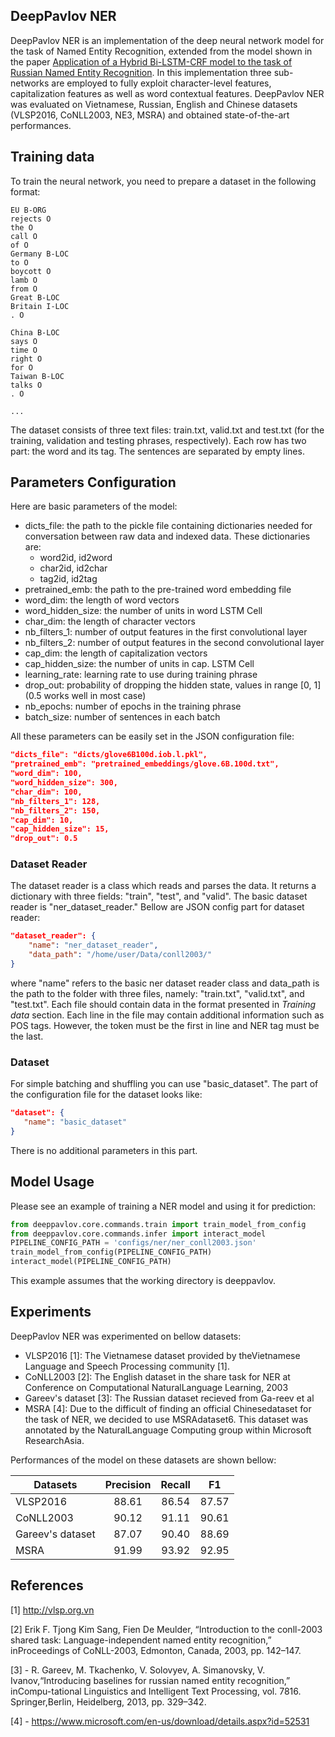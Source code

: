 ## DeepPavlov NER
DeepPavlov NER is an implementation of the deep neural network model for the task of Named Entity Recognition, extended from the model shown in the paper [Application of a Hybrid Bi-LSTM-CRF model to the task of Russian Named Entity Recognition](https://link.springer.com/chapter/10.1007%2F978-3-319-71746-3_8#enumeration/ "Application of a Hybrid Bi-LSTM-CRF model to the task of Russian Named Entity Recognition"). In this implementation three sub-networks are employed to fully exploit character-level features, capitalization features as well as word contextual features. DeepPavlov NER was evaluated on Vietnamese, Russian, English and Chinese datasets (VLSP2016, CoNLL2003, NE3, MSRA) and obtained state-of-the-art performances. 

## Training data
To train the neural network, you need to prepare a dataset in the following format:

    EU B-ORG
    rejects O
    the O
    call O
    of O
    Germany B-LOC
    to O
    boycott O
    lamb O
    from O
    Great B-LOC
    Britain I-LOC
    . O
    
    China B-LOC
    says O
    time O
    right O
    for O
    Taiwan B-LOC
    talks O
    . O

    ...

The dataset consists of three text files: train.txt, valid.txt and test.txt (for the training, validation and testing phrases, respectively). Each row has two part: the word and its tag. The sentences are separated by empty lines.


## Parameters Configuration

Here are basic parameters of the model:

- dicts_file: the path to the pickle file containing dictionaries needed for conversation between raw data and indexed data. These dictionaries are:
	- word2id, id2word
	- char2id, id2char
	- tag2id, id2tag
- pretrained_emb: the path to the pre-trained word embedding file
- word_dim: the length of word vectors
- word_hidden_size: the number of units in word LSTM Cell
- char_dim: the length of character vectors
- nb_filters_1: number of output features in the first convolutional layer
- nb_filters_2: number of output features in the second convolutional layer
- cap_dim: the length of capitalization vectors
- cap_hidden_size: the number of units in cap. LSTM Cell
- learning_rate: learning rate to use during training phrase
- drop_out: probability of dropping the hidden state, values in range [0, 1] (0.5 works well in most case)
- nb_epochs: number of epochs in the training phrase
- batch_size: number of sentences in each batch

All these parameters can be easily set in the JSON configuration file:
```json
"dicts_file": "dicts/glove6B100d.iob.l.pkl",
"pretrained_emb": "pretrained_embeddings/glove.6B.100d.txt",
"word_dim": 100,
"word_hidden_size": 300,
"char_dim": 100,
"nb_filters_1": 128,
"nb_filters_2": 150,
"cap_dim": 10,
"cap_hidden_size": 15,
"drop_out": 0.5
```

### Dataset Reader

The dataset reader is a class which reads and parses the data. It returns a dictionary with 
three fields: "train", "test", and "valid". The basic dataset reader is "ner_dataset_reader." 
Bellow are JSON config part for dataset reader:
```json
"dataset_reader": {
    "name": "ner_dataset_reader",
    "data_path": "/home/user/Data/conll2003/"
} 
```

where "name" refers to the basic ner dataset reader class and data_path is the path to the 
folder with three files, namely: "train.txt", "valid.txt", and "test.txt". Each file should
contain data in the format presented in *Training data* section. Each line in the file 
may contain additional information such as POS tags. However, the token must be the first in 
line and NER tag must be the last.

### Dataset

For simple batching and shuffling you can use "basic_dataset". The part of the 
configuration file for the dataset looks like:
 ```json
"dataset": {
    "name": "basic_dataset"
}
```

There is no additional parameters in this part.


## Model Usage

Please see an example of training a NER model and using it for prediction:

```python
from deeppavlov.core.commands.train import train_model_from_config
from deeppavlov.core.commands.infer import interact_model
PIPELINE_CONFIG_PATH = 'configs/ner/ner_conll2003.json'
train_model_from_config(PIPELINE_CONFIG_PATH)
interact_model(PIPELINE_CONFIG_PATH)
```

This example assumes that the working directory is deeppavlov.


## Experiments

DeepPavlov NER was experimented on bellow datasets:
- VLSP2016 [1]: The  Vietnamese  dataset  provided  by  theVietnamese  Language  and  Speech  Processing community [1].
- CoNLL2003 [2]: The  English  dataset  in  the  share task  for  NER  at  Conference  on  Computational  NaturalLanguage Learning, 2003
- Gareev's dataset [3]: The Russian dataset recieved from Ga-reev et al
- MSRA [4]: Due to the difficult of finding an official Chinesedataset  for  the  task  of  NER,  we  decided  to  use  MSRAdataset6.  This  dataset  was  annotated  by  the  NaturalLanguage  Computing  group  within  Microsoft  ResearchAsia.

Performances of the model on these datasets are shown bellow:

| Datasets         	| Precision	| Recall	| F1	|
|-------------------|:---------:|:---------:|:-----:|
| VLSP2016			| 88.61		| 86.54		| 87.57	|
| CoNLL2003			| 90.12		| 91.11		| 90.61	|               |
| Gareev's dataset	| 87.07		| 90.40		| 88.69	|
| MSRA				| 91.99		| 93.92		| 92.95	|

## References
[1] http://vlsp.org.vn

[2] Erik F. Tjong Kim Sang, Fien De Meulder, “Introduction to the conll-2003  shared  task:  Language-independent  named  entity  recognition,”  inProceedings of CoNLL-2003, Edmonton, Canada, 2003, pp. 142–147.

[3] - R.  Gareev,  M.  Tkachenko,  V.  Solovyev,  A.  Simanovsky,  V.  Ivanov,“Introducing baselines for russian named entity recognition,” inCompu-tational Linguistics and Intelligent Text Processing, vol. 7816.   Springer,Berlin, Heidelberg, 2013, pp. 329–342.

[4] - https://www.microsoft.com/en-us/download/details.aspx?id=52531